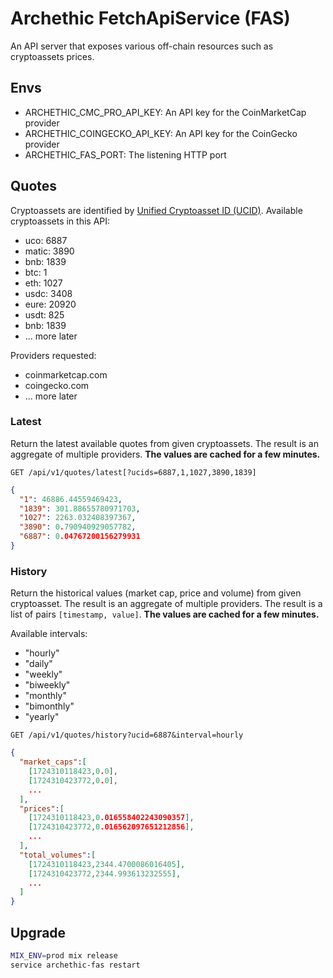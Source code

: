 # Archethic FetchApiService (FAS)

An API server that exposes various off-chain resources such as cryptoassets prices.

## Envs

- ARCHETHIC_CMC_PRO_API_KEY: An API key for the CoinMarketCap provider
- ARCHETHIC_COINGECKO_API_KEY: An API key for the CoinGecko provider
- ARCHETHIC_FAS_PORT: The listening HTTP port

## Quotes

Cryptoassets are identified by [Unified Cryptoasset ID (UCID)](https://support.coinmarketcap.com/hc/en-us/articles/20092704479515).
Available cryptoassets in this API:

- uco: 6887
- matic: 3890
- bnb: 1839
- btc: 1
- eth: 1027
- usdc: 3408
- eure: 20920
- usdt: 825
- bnb: 1839
- ... more later

Providers requested:

- coinmarketcap.com
- coingecko.com
- ... more later

### Latest

Return the latest available quotes from given cryptoassets. The result is an aggregate of multiple providers.
**The values are cached for a few minutes.**

`GET /api/v1/quotes/latest[?ucids=6887,1,1027,3890,1839]`

```json
{
  "1": 46886.44559469423,
  "1839": 301.88655780971703,
  "1027": 2263.032408397367,
  "3890": 0.790940929057782,
  "6887": 0.04767200156279931
}
```

### History

Return the historical values (market cap, price and volume) from given cryptoasset. The result is an aggregate of multiple providers.
The result is a list of pairs `[timestamp, value]`.
**The values are cached for a few minutes.**

Available intervals:
- "hourly"
- "daily"
- "weekly"
- "biweekly"
- "monthly"
- "bimonthly"
- "yearly"

`GET /api/v1/quotes/history?ucid=6887&interval=hourly`

```json
{
  "market_caps":[
    [1724310118423,0.0],
    [1724310423772,0.0],
    ...
  ],
  "prices":[
    [1724310118423,0.016558402243090357],
    [1724310423772,0.016562097651212856],
    ...
  ],
  "total_volumes":[
    [1724310118423,2344.4700086016405],
    [1724310423772,2344.993613232555],
    ...
  ]
}
```

## Upgrade

```bash
MIX_ENV=prod mix release
service archethic-fas restart
```
